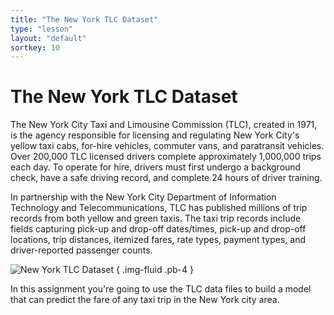 ```yaml
---
title: "The New York TLC Dataset"
type: "lesson"
layout: "default"
sortkey: 10
---
```


# The New York TLC Dataset

The New York City Taxi and Limousine Commission (TLC), created in 1971, is the agency responsible for licensing and regulating New York City's yellow taxi cabs, for-hire vehicles, commuter vans, and paratransit vehicles. Over 200,000 TLC licensed drivers complete approximately 1,000,000 trips each day. To operate for hire, drivers must first undergo a background check, have a safe driving record, and complete 24 hours of driver training.

In partnership with the New York City Department of Information Technology and Telecommunications, TLC has published millions of trip records from both yellow and green taxis. The taxi trip records include fields capturing pick-up and drop-off dates/times, pick-up and drop-off locations, trip distances, itemized fares, rate types, payment types, and driver-reported passenger counts.

![New York TLC Dataset](../img/data.jpg)
{ .img-fluid .pb-4 }

In this assignment you're going to use the TLC data files to build a model that can predict the fare of any taxi trip in the New York city area.